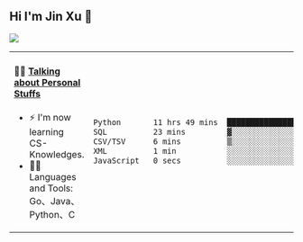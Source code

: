 
## Hi I'm Jin Xu 👋
![](https://komarev.com/ghpvc/?username=jiayouxujin&color=brightgreen&label=PROFILE+VIEWS)



<table align="center">
<tr>
<td valign="top" width="60%">

#### 🏋️‍♀️ <a href="https://github.com/jiayouxujin" target="_blank">Talking about Personal Stuffs</a>
<!-- recent_releases starts -->

- ⚡  I'm now learning CS-Knowledges.  
- 🏊‍♂️ Languages and Tools: Go、Java、Python、C
<!-- recent_releases ends -->
</td>
<td>
 
<!--START_SECTION:waka-->

```txt
Python       11 hrs 49 mins  ████████████████████████░   95.79 %
SQL          23 mins         ▓░░░░░░░░░░░░░░░░░░░░░░░░   03.14 %
CSV/TSV      6 mins          ▒░░░░░░░░░░░░░░░░░░░░░░░░   00.83 %
XML          1 min           ░░░░░░░░░░░░░░░░░░░░░░░░░   00.19 %
JavaScript   0 secs          ░░░░░░░░░░░░░░░░░░░░░░░░░   00.06 %
```

<!--END_SECTION:waka-->
 
</td>
</tr>
</table>





